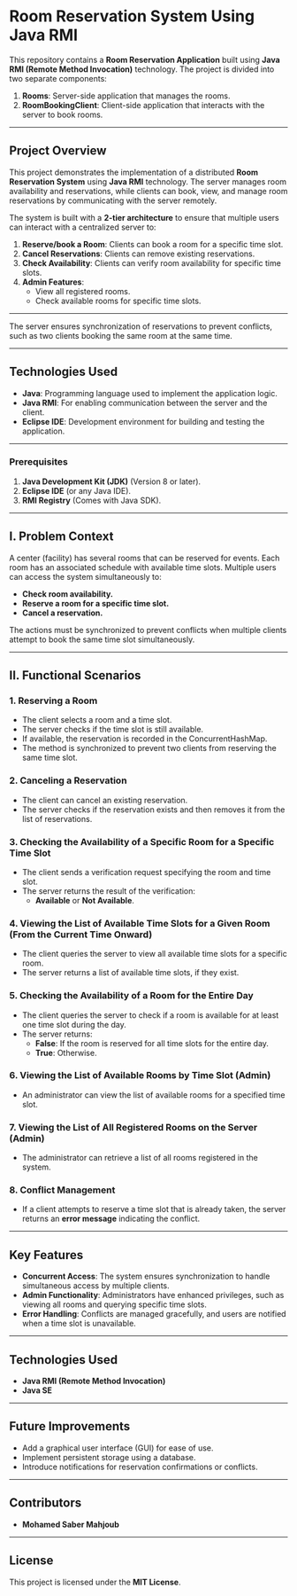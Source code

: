# Room Reservation System Using Java RMI

This repository contains a **Room Reservation Application** built using **Java RMI (Remote Method Invocation)** technology. The project is divided into two separate components:

1. **Rooms**: Server-side application that manages the rooms.
2. **RoomBookingClient**: Client-side application that interacts with the server to book rooms.

---

## Project Overview  

This project demonstrates the implementation of a distributed **Room Reservation System** using **Java RMI** technology. The server manages room availability and reservations, while clients can book, view, and manage room reservations by communicating with the server remotely.

The system is built with a **2-tier architecture** to ensure that multiple users can interact with a centralized server to:

1. **Reserve/book a Room**: Clients can book a room for a specific time slot.  
2. **Cancel Reservations**: Clients can remove existing reservations.  
3. **Check Availability**: Clients can verify room availability for specific time slots.  
4. **Admin Features**:  
   - View all registered rooms.  
   - Check available rooms for specific time slots.  

---
The server ensures synchronization of reservations to prevent conflicts, such as two clients booking the same room at the same time.

---

## Technologies Used  

- **Java**: Programming language used to implement the application logic.  
- **Java RMI**: For enabling communication between the server and the client.  
- **Eclipse IDE**: Development environment for building and testing the application.  

---

### Prerequisites  

1. **Java Development Kit (JDK)** (Version 8 or later).  
2. **Eclipse IDE** (or any Java IDE).  
3. **RMI Registry** (Comes with Java SDK).  

---

## I. Problem Context  

A center (facility) has several rooms that can be reserved for events. Each room has an associated schedule with available time slots. Multiple users can access the system simultaneously to:  

- **Check room availability.**  
- **Reserve a room for a specific time slot.**  
- **Cancel a reservation.**  

The actions must be synchronized to prevent conflicts when multiple clients attempt to book the same time slot simultaneously.  

---

## II. Functional Scenarios  

### 1. Reserving a Room  
- The client selects a room and a time slot.  
- The server checks if the time slot is still available.  
- If available, the reservation is recorded in the ConcurrentHashMap.  
- The method is synchronized to prevent two clients from reserving the same time slot.  

### 2. Canceling a Reservation  
- The client can cancel an existing reservation.  
- The server checks if the reservation exists and then removes it from the list of reservations.  

### 3. Checking the Availability of a Specific Room for a Specific Time Slot  
- The client sends a verification request specifying the room and time slot.  
- The server returns the result of the verification:  
  - **Available** or **Not Available**.  

### 4. Viewing the List of Available Time Slots for a Given Room (From the Current Time Onward)  
- The client queries the server to view all available time slots for a specific room.  
- The server returns a list of available time slots, if they exist.  

### 5. Checking the Availability of a Room for the Entire Day  
- The client queries the server to check if a room is available for at least one time slot during the day.  
- The server returns:  
  - **False**: If the room is reserved for all time slots for the entire day.  
  - **True**: Otherwise.  

### 6. Viewing the List of Available Rooms by Time Slot (Admin)  
- An administrator can view the list of available rooms for a specified time slot.  

### 7. Viewing the List of All Registered Rooms on the Server (Admin)  
- The administrator can retrieve a list of all rooms registered in the system.  

### 8. Conflict Management  
- If a client attempts to reserve a time slot that is already taken, the server returns an **error message** indicating the conflict.  

---

## Key Features  

- **Concurrent Access**: The system ensures synchronization to handle simultaneous access by multiple clients.  
- **Admin Functionality**: Administrators have enhanced privileges, such as viewing all rooms and querying specific time slots.  
- **Error Handling**: Conflicts are managed gracefully, and users are notified when a time slot is unavailable.  

---

## Technologies Used  

- **Java RMI (Remote Method Invocation)**  
- **Java SE**  

---

## Future Improvements  

- Add a graphical user interface (GUI) for ease of use.  
- Implement persistent storage using a database.  
- Introduce notifications for reservation confirmations or conflicts.  

---

## Contributors  

- **Mohamed Saber Mahjoub**  

---

## License  

This project is licensed under the **MIT License**.  

